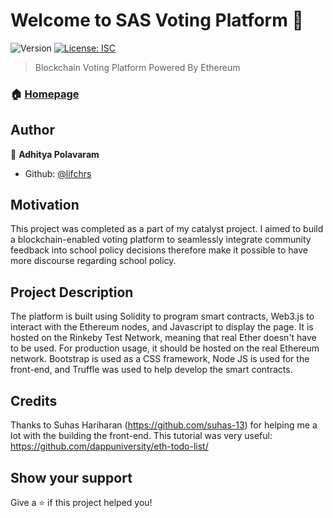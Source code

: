 # Welcome to SAS Voting Platform 👋
![Version](https://img.shields.io/badge/version-1.0.0-blue.svg?cacheSeconds=2592000)
[![License: ISC](https://img.shields.io/badge/License-ISC-yellow.svg)](#)

> Blockchain Voting Platform Powered By Ethereum

### 🏠 [Homepage](http://lifchrs.github.io/SAS-Catalyst-Voting-Platform)


## Author

👤 **Adhitya Polavaram**

* Github: [@lifchrs](https://github.com/lifchrs)

## Motivation
This project was completed as a part of my catalyst project. I aimed to build a blockchain-enabled voting platform to seamlessly integrate community feedback into school policy decisions therefore make it possible to have more discourse regarding school policy.

## Project Description
The platform is built using Solidity to program smart contracts, Web3.js to interact with the Ethereum nodes, and Javascript to display the page. It is hosted on the Rinkeby Test Network, meaning that real Ether doesn't have to be used. For production usage, it should be hosted on the real Ethereum network. Bootstrap is used as a CSS framework, Node JS is used for the front-end, and Truffle was used to help develop the smart contracts.

## Credits
Thanks to Suhas Hariharan (https://github.com/suhas-13) for helping me a lot with the building the front-end.
This tutorial was very useful: https://github.com/dappuniversity/eth-todo-list/


## Show your support

Give a ⭐️ if this project helped you!
